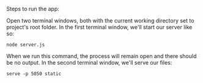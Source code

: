 Steps to run the app:

Open two terminal windows, both with the current working directory set to project's root folder. 
In the first terminal window, we'll start our server like so:

    node server.js

When we run this command, the process will remain open and there should be no output.
In the second terminal window, we'll serve our files:

    serve -p 5050 static